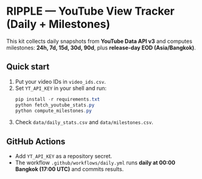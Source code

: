 # RIPPLE — YouTube View Tracker (Daily + Milestones)

This kit collects daily snapshots from **YouTube Data API v3** and computes milestones: **24h, 7d, 15d, 30d, 90d**, plus **release-day EOD (Asia/Bangkok)**.

## Quick start
1. Put your video IDs in `video_ids.csv`.
2. Set `YT_API_KEY` in your shell and run:
   ```powershell
   pip install -r requirements.txt
   python fetch_youtube_stats.py
   python compute_milestones.py
   ```
3. Check `data/daily_stats.csv` and `data/milestones.csv`.

## GitHub Actions
- Add `YT_API_KEY` as a repository secret.
- The workflow `.github/workflows/daily.yml` runs **daily at 00:00 Bangkok (17:00 UTC)** and commits results.